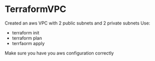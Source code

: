 # TerraformVPC
Created an aws VPC with 2 public subnets and 2 private subnets
Use:
- terraform init
- terraform plan
- terrfaorm apply

Make sure you have you aws configuration correctly
